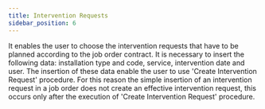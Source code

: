 ```yaml
---
title: Intervention Requests
sidebar_position: 6
---
```


It enables the user to choose the intervention requests that have to be planned according to the job order contract. It is necessary to insert the following data: installation type and code, service, intervention date and user. The insertion of these data enable the user to use 'Create Intervention Request' procedure. For this reason the simple insertion of an intervention request in a job order does not create an effective intervention request, this occurs only after the execution of 'Create Intervention Request' procedure.






